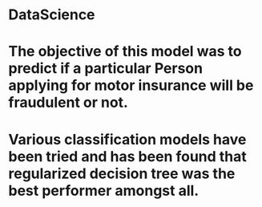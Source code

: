 # DataScience
# The objective of this model was to predict if a particular Person applying for motor insurance will be fraudulent or not. 
#   Various classification models have been tried and has been found that regularized decision tree was the best performer amongst all.
